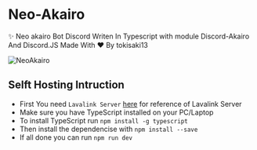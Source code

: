 # Neo-Akairo
✨ Neo akairo Bot Discord Writen In Typescript with module Discord-Akairo And Discord.JS Made With ♥ By tokisaki13

![NeoAkairo](https://cdn.discordapp.com/attachments/713193780932771891/750784429701726268/enterprise-new.png)

## Selft Hosting Intruction

* First You need `Lavalink Server` [here](https://github.com/Frederikam/Lavalink) for reference of Lavalink Server
* Make sure you have TypeScript installed on your PC/Laptop 
* To install TypeScript run `npm install -g typescript`
* Then install the dependencise with `npm install --save`
* If all done you can run `npm run dev`